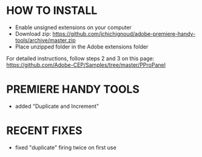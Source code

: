 # HOW TO INSTALL
- Enable unsigned extensions on your computer
- Download zip: https://github.com/jchichignoud/adobe-premiere-handy-tools/archive/master.zip
- Place unzipped folder in the Adobe extensions folder

For detailed instructions, follow steps 2 and 3 on this page: https://github.com/Adobe-CEP/Samples/tree/master/PProPanel

# PREMIERE HANDY TOOLS
- added "Duplicate and Increment"

# RECENT FIXES
- fixed "duplicate" firing twice on first use